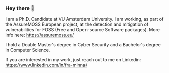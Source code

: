 ### Hey there 👋


I am a Ph.D. Candidate at VU Amsterdam University. I am working, as part of the AssureMOSS European project, at the detection and mitigation of vulnerabilities for FOSS (Free and Open-source Software packages). More info here: https://assuremoss.eu/

I hold a Double Master's degree in Cyber Security and a Bachelor's degree in Computer Science.

If you are interested in my work, just reach out to me on Linkedin: https://www.linkedin.com/in/fra-minna/
